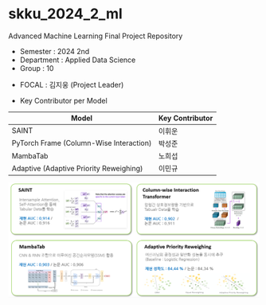 # skku_2024_2_ml
Advanced Machine Learning Final Project Repository  

- Semester : 2024 2nd  
- Department : Applied Data Science  
- Group : 10  

* FOCAL : 김지웅 (Project Leader)

* Key Contributor per Model

| Model      | Key Contributor  |
|----------------------------------------|------------------|
| SAINT                                  | 이휘운          |
| PyTorch Frame (Column-Wise Interaction)| 박성준          |
| MambaTab                               | 노희섭          |
| Adaptive (Adaptive Priority Reweighing)| 이민규          |


![alt text](readme_image/image-1.png)  

